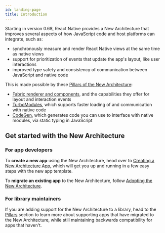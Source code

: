 ```yaml
---
id: landing-page
title: Introduction
---
```


Starting in version 0.68, React Native provides a New Architecture that improves several aspects of how JavaScript code and host platforms can integrate, such as:

- synchronously measure and render React Native views at the same time as native views
- support for prioritization of events that update the app's layout, like user interactions
- improved type safety and consistency of communication between JavaScript and native code

This is made possible by these [Pillars of the New Architecture](pillars):

- [Fabric renderer and components](pillars-fabric-components), and the capabilities they offer for layout and interaction events
- [TurboModules](pillars-turbo-modules), which supports faster loading of and communication with native code
- [CodeGen](pillars-codegen), which generates code you can use to interface with native modules, via static typing in JavaScript

## Get started with the New Architecture

### For app developers

To **create a new app** using the New Architecture, head over to [Creating a New Architecture App](use-app-template.md), which will get you up and running in a few easy steps with the new app template.

To **migrate an existing app** to the New Architecture, follow [Adopting the New Architecture](../new-architecture-intro.md).

### For library maintainers

If you are adding support for the New Architecture to a library, head to the [Pillars]([pillars]) section to learn more about supporting apps that have migrated to the New Architecture, while still maintaining backwards compatibility for apps that haven't.
